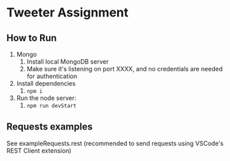 # Tweeter Assignment

## How to Run

1. Mongo
   1. Install local MongoDB server
   2. Make sure it's listening on port XXXX, and no credentials are needed for authentication
2. Install dependencies
   1. `npm i`
3. Run the node server:
   1. `npm run devStart`


## Requests examples

See exampleRequests.rest (recommended to send requests using VSCode's REST Client extension)